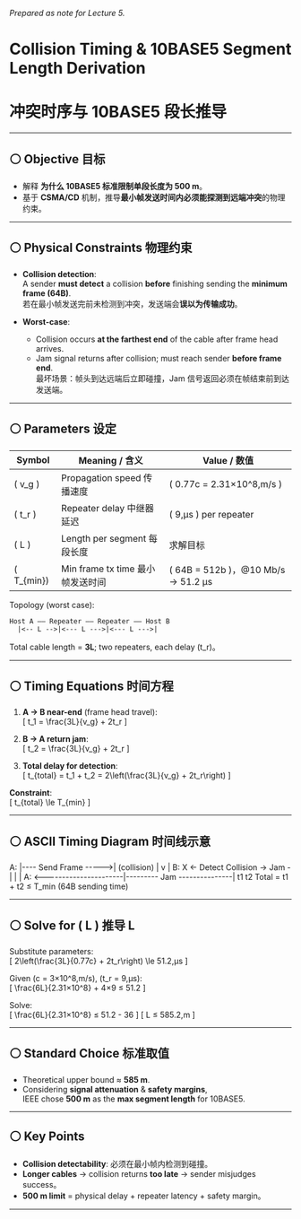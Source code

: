 *Prepared as note for Lecture 5.*

# Collision Timing & 10BASE5 Segment Length Derivation  
# 冲突时序与 10BASE5 段长推导

---

## ⚪ Objective 目标
- 解释 **为什么 10BASE5 标准限制单段长度为 500 m**。  
- 基于 **CSMA/CD** 机制，推导**最小帧发送时间内必须能探测到远端冲突**的物理约束。  

---

## ⚪ Physical Constraints 物理约束
- **Collision detection**:  
  A sender **must detect** a collision **before** finishing sending the **minimum frame (64B)**.  
  若在最小帧发送完前未检测到冲突，发送端会**误以为传输成功**。  

- **Worst-case**:  
  - Collision occurs **at the farthest end** of the cable after frame head arrives.  
  - Jam signal returns after collision; must reach sender **before frame end**.  
  最坏场景：帧头到达远端后立即碰撞，Jam 信号返回必须在帧结束前到达发送端。  

---

## ⚪ Parameters 设定
| Symbol       | Meaning / 含义                   | Value / 数值                         |
|--------------|----------------------------------|--------------------------------------|
| \( v_g \)    | Propagation speed 传播速度       | \( 0.77c = 2.31×10^8\,m/s \)         |
| \( t_r \)    | Repeater delay 中继器延迟        | \( 9\,μs \) per repeater             |
| \( L \)      | Length per segment 每段长度      | 求解目标                             |
| \( T_{min}\) | Min frame tx time 最小帧发送时间 | \( 64B = 512b \)，@10 Mb/s → 51.2 μs |

Topology (worst case):  
```
Host A —— Repeater —— Repeater —— Host B
  |<-- L -->|<--- L --->|<--- L --->|
```
Total cable length = **3L**; two repeaters, each delay \(t_r\)。  

---

## ⚪ Timing Equations 时间方程
1. **A → B near-end** (frame head travel):  
   \[
   t_1 = \frac{3L}{v_g} + 2t_r
   \]

2. **B → A return jam**:  
   \[
   t_2 = \frac{3L}{v_g} + 2t_r
   \]

3. **Total delay for detection**:  
   \[
   t_{total} = t_1 + t_2 = 2\left(\frac{3L}{v_g} + 2t_r\right)
   \]

**Constraint**:  
\[
t_{total} \le T_{min}
\]

---

## ⚪ ASCII Timing Diagram 时间线示意

A: |---- Send Frame ----->|         (collision)          |
                          v                             |
B:                         X <- Detect Collision -> Jam -|
                          |                             |
A: <----------------------|--------- Jam ---------------|
          t1                        t2
Total = t1 + t2  ≤  T_min (64B sending time)



---

## ⚪ Solve for \( L \) 推导 L
Substitute parameters:  
\[
2\left(\frac{3L}{0.77c} + 2t_r\right) \le 51.2\,μs
\]

Given \(c = 3×10^8\,m/s\), \(t_r = 9\,μs\):  
\[
\frac{6L}{2.31×10^8} + 4×9 ≤ 51.2
\]

Solve:  
\[
\frac{6L}{2.31×10^8} ≤ 51.2 - 36
\]
\[
L ≤ 585.2\,m
\]

---

## ⚪ Standard Choice 标准取值
- Theoretical upper bound ≈ **585 m**.  
- Considering **signal attenuation** & **safety margins**,  
  IEEE chose **500 m** as the **max segment length** for 10BASE5.  

---

## ⚪ Key Points 
- **Collision detectability**: 必须在最小帧内检测到碰撞。  
- **Longer cables** → collision returns **too late** → sender misjudges success。  
- **500 m limit** = physical delay + repeater latency + safety margin。  

---

